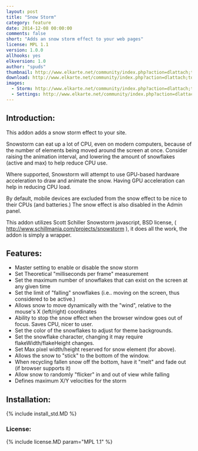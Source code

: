 ```yaml
---
layout: post
title: "Snow Storm"
category: feature
date: 2014-12-08 00:00:00
comments: false
short: "Adds an snow storm effect to your web pages"
license: MPL 1.1
version: 1.0.0
allhooks: yes
elkversion: 1.0
author: "spuds"
thumbnail: http://www.elkarte.net/community/index.php?action=dlattach;topic=2262.0;attach=1976;image
download: http://www.elkarte.net/community/index.php?action=dlattach;topic=2262.0;attach=1980
images:
  - Storm: http://www.elkarte.net/community/index.php?action=dlattach;topic=2262.0;attach=1976;image
  - Settings: http://www.elkarte.net/community/index.php?action=dlattach;topic=2262.0;attach=1978;image
---
```


## Introduction:
This addon adds a snow storm effect to your site.

Snowstorm can eat up a lot of CPU, even on modern computers, because of the number of elements being moved around the screen at once. Consider raising the animation interval, and lowering the amount of snowflakes (active and max) to help reduce CPU use.

Where supported, Snowstorm will attempt to use GPU-based hardware acceleration to draw and animate the snow. Having GPU acceleration can help in reducing CPU load.

By default, mobile devices are excluded from the snow effect to be nice to their CPUs (and batteries.)  The snow effect is also disabled in the Admin panel.

This addon utilizes Scott Schiller Snowstorm javascript, BSD license, ( http://www.schillmania.com/projects/snowstorm ), it does all the work, the addon is simply a wrapper.

## Features:
-  Master setting to enable or disable the snow storm
-  Set Theoretical "milliseconds per frame" measurement
-  Set the maximum number of snowflakes that can exist on the screen at any given time
-  Set the limit of "falling" snowflakes (i.e.. moving on the screen, thus considered to be active.)
-  Allows snow to move dynamically with the "wind", relative to the mouse\'s X (left/right) coordinates
-  Ability to stop the snow effect when the browser window goes out of focus. Saves CPU, nicer to user.
-  Set the color of the snowflakes to adjust for theme backgrounds.
-  Set the snowflake character, changing it may require flakeWidth/flakeHeight changes.
-  Set Max pixel width/height reserved for snow element (for above).
-  Allows the snow to "stick" to the bottom of the window.
-  When recycling fallen snow off the bottom, have it "melt" and fade out (if browser supports it)
-  Allow snow to randomly "flicker" in and out of view while falling
-  Defines maximum X/Y velocities for the storm

## Installation:
{% include install_std.MD %}

### License:
{% include license.MD param="MPL 1.1" %}